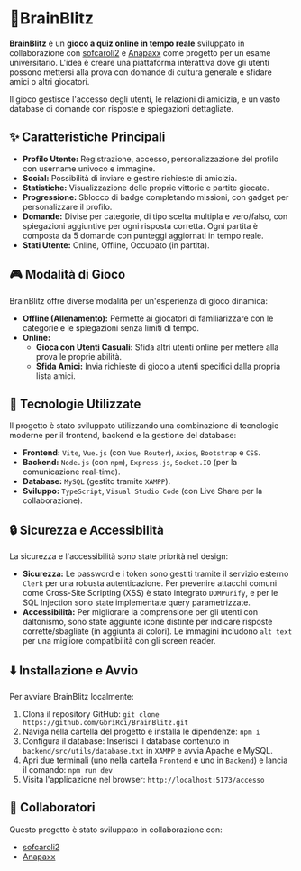 # 🧠BrainBlitz

**BrainBlitz** è un **gioco a quiz online in tempo reale** sviluppato in collaborazione con [sofcaroli2](https://github.com/sofcaroli2) e [Anapaxx](https://github.com/Anapaxx) come progetto per un esame universitario. L'idea è creare una piattaforma interattiva dove gli utenti possono mettersi alla prova con domande di cultura generale e sfidare amici o altri giocatori.

Il gioco gestisce l'accesso degli utenti, le relazioni di amicizia, e un vasto database di domande con risposte e spiegazioni dettagliate.

## ✨ Caratteristiche Principali

* **Profilo Utente:** Registrazione, accesso, personalizzazione del profilo con username univoco e immagine.
* **Social:** Possibilità di inviare e gestire richieste di amicizia.
* **Statistiche:** Visualizzazione delle proprie vittorie e partite giocate.
* **Progressione:** Sblocco di badge completando missioni, con gadget per personalizzare il profilo.
* **Domande:** Divise per categorie, di tipo scelta multipla e vero/falso, con spiegazioni aggiuntive per ogni risposta corretta. Ogni partita è composta da 5 domande con punteggi aggiornati in tempo reale.
* **Stati Utente:** Online, Offline, Occupato (in partita).

## 🎮 Modalità di Gioco

BrainBlitz offre diverse modalità per un'esperienza di gioco dinamica:

* **Offline (Allenamento):** Permette ai giocatori di familiarizzare con le categorie e le spiegazioni senza limiti di tempo.
* **Online:**
    * **Gioca con Utenti Casuali:** Sfida altri utenti online per mettere alla prova le proprie abilità.
    * **Sfida Amici:** Invia richieste di gioco a utenti specifici dalla propria lista amici.

## 🚀 Tecnologie Utilizzate

Il progetto è stato sviluppato utilizzando una combinazione di tecnologie moderne per il frontend, backend e la gestione del database:

* **Frontend:** `Vite`, `Vue.js` (con `Vue Router`), `Axios`, `Bootstrap` e `CSS`.
* **Backend:** `Node.js` (con `npm`), `Express.js`, `Socket.IO` (per la comunicazione real-time).
* **Database:** `MySQL` (gestito tramite `XAMPP`).
* **Sviluppo:** `TypeScript`, `Visual Studio Code` (con Live Share per la collaborazione).

## 🔒 Sicurezza e Accessibilità

La sicurezza e l'accessibilità sono state priorità nel design:

* **Sicurezza:** Le password e i token sono gestiti tramite il servizio esterno `Clerk` per una robusta autenticazione. Per prevenire attacchi comuni come Cross-Site Scripting (XSS) è stato integrato `DOMPurify`, e per le SQL Injection sono state implementate query parametrizzate.
* **Accessibilità:** Per migliorare la comprensione per gli utenti con daltonismo, sono state aggiunte icone distinte per indicare risposte corrette/sbagliate (in aggiunta ai colori). Le immagini includono `alt text` per una migliore compatibilità con gli screen reader.

## ⬇️ Installazione e Avvio

Per avviare BrainBlitz localmente:

1.  Clona il repository GitHub: `git clone https://github.com/GbriRci/BrainBlitz.git`
2.  Naviga nella cartella del progetto e installa le dipendenze: `npm i`
3.  Configura il database: Inserisci il database contenuto in `backend/src/utils/database.txt` in `XAMPP` e avvia Apache e MySQL.
4.  Apri due terminali (uno nella cartella `Frontend` e uno in `Backend`) e lancia il comando: `npm run dev`
5.  Visita l'applicazione nel browser: `http://localhost:5173/accesso`

## 👥 Collaboratori

Questo progetto è stato sviluppato in collaborazione con:
* [sofcaroli2](https://github.com/sofcaroli2)
* [Anapaxx](https://github.com/Anapaxx)
